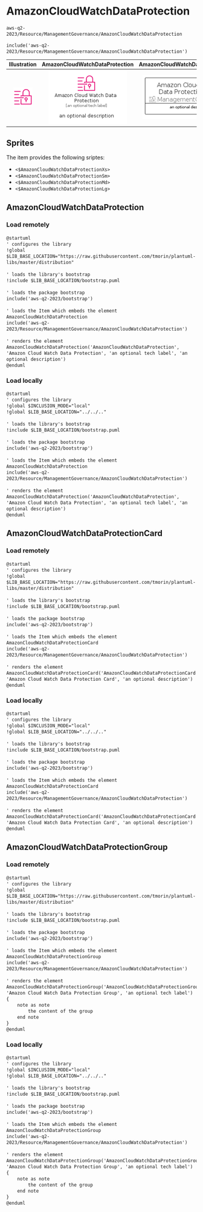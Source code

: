 # AmazonCloudWatchDataProtection


```text
aws-q2-2023/Resource/ManagementGovernance/AmazonCloudWatchDataProtection
```

```text
include('aws-q2-2023/Resource/ManagementGovernance/AmazonCloudWatchDataProtection')
```



| Illustration | AmazonCloudWatchDataProtection | AmazonCloudWatchDataProtectionCard | AmazonCloudWatchDataProtectionGroup |
| :---: | :---: | :---: | :---: |
| ![illustration for Illustration](../../../aws-q2-2023/Resource/ManagementGovernance/AmazonCloudWatchDataProtection.png) | ![illustration for AmazonCloudWatchDataProtection](../../../aws-q2-2023/Resource/ManagementGovernance/AmazonCloudWatchDataProtection.Local.png) | ![illustration for AmazonCloudWatchDataProtectionCard](../../../aws-q2-2023/Resource/ManagementGovernance/AmazonCloudWatchDataProtectionCard.Local.png) | ![illustration for AmazonCloudWatchDataProtectionGroup](../../../aws-q2-2023/Resource/ManagementGovernance/AmazonCloudWatchDataProtectionGroup.Local.png) |



## Sprites
The item provides the following sriptes:

- `<$AmazonCloudWatchDataProtectionXs>`
- `<$AmazonCloudWatchDataProtectionSm>`
- `<$AmazonCloudWatchDataProtectionMd>`
- `<$AmazonCloudWatchDataProtectionLg>`





## AmazonCloudWatchDataProtection

### Load remotely
```plantuml
@startuml
' configures the library
!global $LIB_BASE_LOCATION="https://raw.githubusercontent.com/tmorin/plantuml-libs/master/distribution"

' loads the library's bootstrap
!include $LIB_BASE_LOCATION/bootstrap.puml

' loads the package bootstrap
include('aws-q2-2023/bootstrap')

' loads the Item which embeds the element AmazonCloudWatchDataProtection
include('aws-q2-2023/Resource/ManagementGovernance/AmazonCloudWatchDataProtection')

' renders the element
AmazonCloudWatchDataProtection('AmazonCloudWatchDataProtection', 'Amazon Cloud Watch Data Protection', 'an optional tech label', 'an optional description')
@enduml
```

### Load locally
```plantuml
@startuml
' configures the library
!global $INCLUSION_MODE="local"
!global $LIB_BASE_LOCATION="../../.."

' loads the library's bootstrap
!include $LIB_BASE_LOCATION/bootstrap.puml

' loads the package bootstrap
include('aws-q2-2023/bootstrap')

' loads the Item which embeds the element AmazonCloudWatchDataProtection
include('aws-q2-2023/Resource/ManagementGovernance/AmazonCloudWatchDataProtection')

' renders the element
AmazonCloudWatchDataProtection('AmazonCloudWatchDataProtection', 'Amazon Cloud Watch Data Protection', 'an optional tech label', 'an optional description')
@enduml
```

## AmazonCloudWatchDataProtectionCard

### Load remotely
```plantuml
@startuml
' configures the library
!global $LIB_BASE_LOCATION="https://raw.githubusercontent.com/tmorin/plantuml-libs/master/distribution"

' loads the library's bootstrap
!include $LIB_BASE_LOCATION/bootstrap.puml

' loads the package bootstrap
include('aws-q2-2023/bootstrap')

' loads the Item which embeds the element AmazonCloudWatchDataProtectionCard
include('aws-q2-2023/Resource/ManagementGovernance/AmazonCloudWatchDataProtection')

' renders the element
AmazonCloudWatchDataProtectionCard('AmazonCloudWatchDataProtectionCard', 'Amazon Cloud Watch Data Protection Card', 'an optional description')
@enduml
```

### Load locally
```plantuml
@startuml
' configures the library
!global $INCLUSION_MODE="local"
!global $LIB_BASE_LOCATION="../../.."

' loads the library's bootstrap
!include $LIB_BASE_LOCATION/bootstrap.puml

' loads the package bootstrap
include('aws-q2-2023/bootstrap')

' loads the Item which embeds the element AmazonCloudWatchDataProtectionCard
include('aws-q2-2023/Resource/ManagementGovernance/AmazonCloudWatchDataProtection')

' renders the element
AmazonCloudWatchDataProtectionCard('AmazonCloudWatchDataProtectionCard', 'Amazon Cloud Watch Data Protection Card', 'an optional description')
@enduml
```

## AmazonCloudWatchDataProtectionGroup

### Load remotely
```plantuml
@startuml
' configures the library
!global $LIB_BASE_LOCATION="https://raw.githubusercontent.com/tmorin/plantuml-libs/master/distribution"

' loads the library's bootstrap
!include $LIB_BASE_LOCATION/bootstrap.puml

' loads the package bootstrap
include('aws-q2-2023/bootstrap')

' loads the Item which embeds the element AmazonCloudWatchDataProtectionGroup
include('aws-q2-2023/Resource/ManagementGovernance/AmazonCloudWatchDataProtection')

' renders the element
AmazonCloudWatchDataProtectionGroup('AmazonCloudWatchDataProtectionGroup', 'Amazon Cloud Watch Data Protection Group', 'an optional tech label') {
    note as note
        the content of the group
    end note
}
@enduml
```

### Load locally
```plantuml
@startuml
' configures the library
!global $INCLUSION_MODE="local"
!global $LIB_BASE_LOCATION="../../.."

' loads the library's bootstrap
!include $LIB_BASE_LOCATION/bootstrap.puml

' loads the package bootstrap
include('aws-q2-2023/bootstrap')

' loads the Item which embeds the element AmazonCloudWatchDataProtectionGroup
include('aws-q2-2023/Resource/ManagementGovernance/AmazonCloudWatchDataProtection')

' renders the element
AmazonCloudWatchDataProtectionGroup('AmazonCloudWatchDataProtectionGroup', 'Amazon Cloud Watch Data Protection Group', 'an optional tech label') {
    note as note
        the content of the group
    end note
}
@enduml
```

